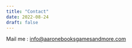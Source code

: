 ```yaml
---
title: "Contact"
date: 2022-08-24
draft: false
---
```


Mail me : info@aaronebooksgamesandmore.com

